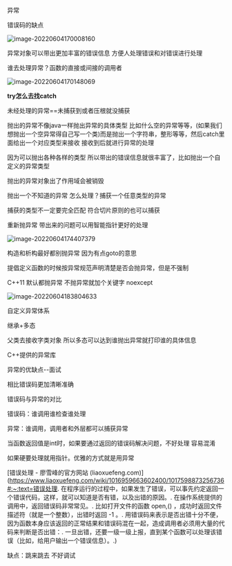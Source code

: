 异常



错误码的缺点

![image-20220604170008160](https://pic-1304888003.cos.ap-guangzhou.myqcloud.com/img/image-20220604170008160.png)

异常对象可以带出更加丰富的错误信息  方便人处理错误和对错误进行处理

谁去处理异常？函数的直接或间接的调用者 

![image-20220604170148069](https://pic-1304888003.cos.ap-guangzhou.myqcloud.com/img/image-20220604170148069.png)



**try怎么去找catch**

未经处理的异常==未捕获到或者压根就没捕获



抛出的异常不像java一样抛出异常的具体类型  比如什么空的异常等等，(如果我们想抛出一个空异常得自己写一个类)而是抛出一个字符串，整形等等，然后catch里面给出一个对应类型来接收 接收到后就进行异常的处理



因为可以抛出各种各样的类型  所以带出的错误信息就很丰富了，比如抛出一个自定义的异常类型



抛出的异常对象出了作用域会被销毁



抛出一个不知道的异常 怎么处理？捕获一个任意类型的异常 

捕获的类型不一定要完全匹配 符合切片原则的也可以捕获



重新抛异常  带出来的问题可以用智能指针更好的处理

![image-20220604174407379](https://pic-1304888003.cos.ap-guangzhou.myqcloud.com/img/image-20220604174407379.png)

  



构造和析构最好都别抛异常 因为有点goto的意思

提倡定义函数的时候按异常规范声明清楚是否会抛异常，但是不强制



C++11 默认都抛异常 不抛异常就加个关键字 noexcept

![image-20220604183804633](https://pic-1304888003.cos.ap-guangzhou.myqcloud.com/img/image-20220604183804633.png)



自定义异常体系

继承+多态

父类去接收字类对象  所以多态可以达到谁抛出异常就打印谁的具体信息



C++提供的异常库



异常的优缺点--面试

相比错误码更加清晰准确

错误码与异常的对比  

错误码：谁调用谁检查谁处理

异常：谁调用，调用者和外层都可以捕获异常



当函数返回值是int时，如果要通过返回的错误码解决问题，不好处理 容易混淆

如果硬要处理就用指针。优雅的方式就是用异常

[错误处理 - 廖雪峰的官方网站 (liaoxuefeng.com)](https://www.liaoxuefeng.com/wiki/1016959663602400/1017598873256736#:~:text=错误处理. 在程序运行的过程中，如果发生了错误，可以事先约定返回一个错误代码，这样，就可以知道是否有错，以及出错的原因。. 在操作系统提供的调用中，返回错误码非常常见。. 比如打开文件的函数 open,() ，成功时返回文件描述符（就是一个整数），出错时返回 -1 。. 用错误码来表示是否出错十分不便，因为函数本身应该返回的正常结果和错误码混在一起，造成调用者必须用大量的代码来判断是否出错：. 一旦出错，还要一级一级上报，直到某个函数可以处理该错误（比如，给用户输出一个错误信息）。.)



缺点：跳来跳去 不好调试



